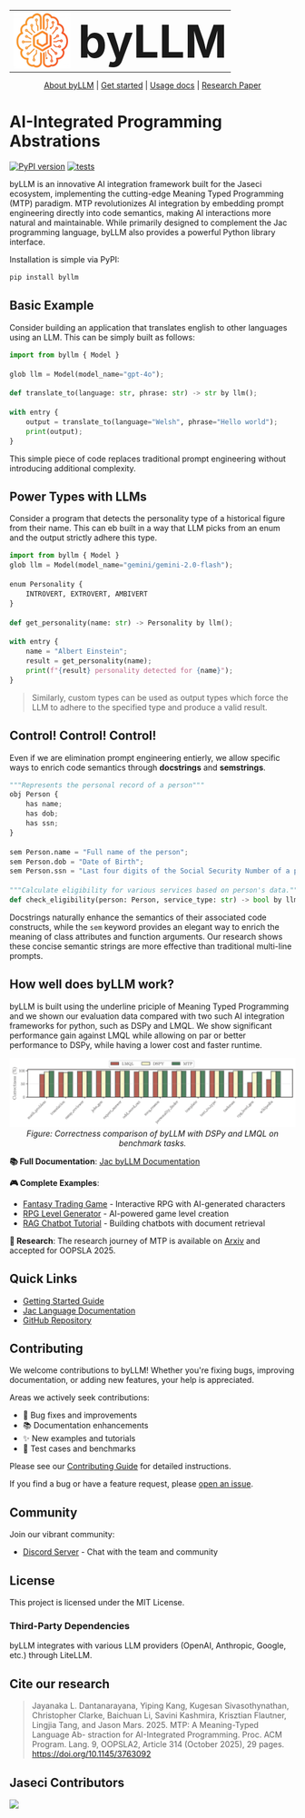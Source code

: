 <p align="center">
<table border="0">
<tr>
<td><img src="../docs/docs/assets/byLLM Logo.png" height="100"></td>
<td><div style="font-size: 80px; font-weight: bold;">byLLM</div></td>
</tr>
</table>
</p>

<p align="center">
    <a href="https://www.jac-lang.org/learn/jac-byllm/with_llm/">About byLLM</a> |
    <a href="https://www.jac-lang.org/learn/jac-byllm/quickstart/">Get started</a> |
    <a href="https://www.jac-lang.org/learn/jac-byllm/usage/">Usage docs</a> |
    <a href="https://arxiv.org/abs/2405.08965">Research Paper</a>
</p>

[About byLLM]: https://www.jac-lang.org/learn/jac-byllm/with_llm/
[Get started]: https://www.jac-lang.org/learn/jac-byllm/quickstart/
[Usage docs]: https://www.jac-lang.org/learn/jac-byllm/usage/
[Research Paper]: https://arxiv.org/abs/2405.08965

# AI-Integrated Programming Abstrations

[![PyPI version](https://img.shields.io/pypi/v/byllm.svg)](https://pypi.org/project/byllm/) [![tests](https://github.com/jaseci-labs/jaseci/actions/workflows/test-jaseci.yml/badge.svg?branch=main)](https://github.com/jaseci-labs/jaseci/actions/workflows/test-jaseci.yml)

byLLM is an innovative AI integration framework built for the Jaseci ecosystem, implementing the cutting-edge Meaning Typed Programming (MTP) paradigm. MTP revolutionizes AI integration by embedding prompt engineering directly into code semantics, making AI interactions more natural and maintainable. While primarily designed to complement the Jac programming language, byLLM also provides a powerful Python library interface.

Installation is simple via PyPI:

```bash
pip install byllm
```

## Basic Example

Consider building an application that translates english to other languages using an LLM. This can be simply built as follows:

```python
import from byllm { Model }

glob llm = Model(model_name="gpt-4o");

def translate_to(language: str, phrase: str) -> str by llm();

with entry {
    output = translate_to(language="Welsh", phrase="Hello world");
    print(output);
}
```

This simple piece of code replaces traditional prompt engineering without introducing additional complexity.

## Power Types with LLMs

Consider a program that detects the personality type of a historical figure from their name. This can eb built in a way that LLM picks from an enum and the output strictly adhere this type.

```python
import from byllm { Model }
glob llm = Model(model_name="gemini/gemini-2.0-flash");

enum Personality {
    INTROVERT, EXTROVERT, AMBIVERT
}

def get_personality(name: str) -> Personality by llm();

with entry {
    name = "Albert Einstein";
    result = get_personality(name);
    print(f"{result} personality detected for {name}");
}
```

> Similarly, custom types can be used as output types which force the LLM to adhere to the specified type and produce a valid result.

## Control! Control! Control!

Even if we are elimination prompt engineering entierly, we allow specific ways to enrich code semantics through **docstrings** and **semstrings**.

```python
"""Represents the personal record of a person"""
obj Person {
    has name;
    has dob;
    has ssn;
}

sem Person.name = "Full name of the person";
sem Person.dob = "Date of Birth";
sem Person.ssn = "Last four digits of the Social Security Number of a person";

"""Calculate eligibility for various services based on person's data."""
def check_eligibility(person: Person, service_type: str) -> bool by llm();

```

Docstrings naturally enhance the semantics of their associated code constructs, while the `sem` keyword provides an elegant way to enrich the meaning of class attributes and function arguments. Our research shows these concise semantic strings are more effective than traditional multi-line prompts.

## How well does byLLM work?

byLLM is built using the underline priciple of Meaning Typed Programming and we shown our evaluation data compared with two such AI integration frameworks for python, such as DSPy and LMQL. We show significant performance gain against LMQL while allowing on par or better performance to DSPy, while having a lower cost and faster runtime.

<div align="center">
    <img src="../docs/docs/assets/correctness_comparison.png" alt="Correctness Comparison" width="600" style="max-width: 100%;">
    <br>
    <em>Figure: Correctness comparison of byLLM with DSPy and LMQL on benchmark tasks.</em>
</div>

**📚 Full Documentation**: [Jac byLLM Documentation](https://www.jac-lang.org/learn/jac-byllm/with_llm/)

**🎮 Complete Examples**:
- [Fantasy Trading Game](https://www.jac-lang.org/learn/examples/mtp_examples/fantasy_trading_game/) - Interactive RPG with AI-generated characters
- [RPG Level Generator](https://www.jac-lang.org/learn/examples/mtp_examples/rpg_game/) - AI-powered game level creation
- [RAG Chatbot Tutorial](https://www.jac-lang.org/learn/examples/rag_chatbot/Overview/) - Building chatbots with document retrieval

**🔬 Research**: The research journey of MTP is available on [Arxiv](https://arxiv.org/abs/2405.08965) and accepted for OOPSLA 2025.

## Quick Links

- [Getting Started Guide](https://www.jac-lang.org/learn/jac-byllm/quickstart/)
- [Jac Language Documentation](https://www.jac-lang.org/)
- [GitHub Repository](https://github.com/jaseci-labs/jaseci)

## Contributing

We welcome contributions to byLLM! Whether you're fixing bugs, improving documentation, or adding new features, your help is appreciated.

Areas we actively seek contributions:
- 🐛 Bug fixes and improvements
- 📚 Documentation enhancements
- ✨ New examples and tutorials
- 🧪 Test cases and benchmarks

Please see our [Contributing Guide](https://www.jac-lang.org/internals/contrib/) for detailed instructions.

If you find a bug or have a feature request, please [open an issue](https://github.com/jaseci-labs/jaseci/issues/new/choose).

## Community

Join our vibrant community:
- [Discord Server](https://discord.gg/6j3QNdtcN6) - Chat with the team and community

## License

This project is licensed under the MIT License.

### Third-Party Dependencies

byLLM integrates with various LLM providers (OpenAI, Anthropic, Google, etc.) through LiteLLM.

## Cite our research


> Jayanaka L. Dantanarayana, Yiping Kang, Kugesan Sivasothynathan, Christopher Clarke, Baichuan Li, Savini
Kashmira, Krisztian Flautner, Lingjia Tang, and Jason Mars. 2025. MTP: A Meaning-Typed Language Ab-
straction for AI-Integrated Programming. Proc. ACM Program. Lang. 9, OOPSLA2, Article 314 (October 2025),
29 pages. https://doi.org/10.1145/3763092


## Jaseci Contributors

<a href="https://github.com/jaseci-labs/jaseci/graphs/contributors">
  <img src="https://contrib.rocks/image?repo=jaseci-labs/jaseci" />
</a>